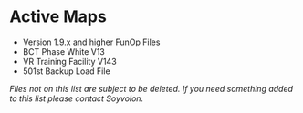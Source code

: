 # Active Maps
- Version 1.9.x and higher FunOp Files
- BCT Phase White V13
- VR Training Facility V143
- 501st Backup Load File

*Files not on this list are subject to be deleted. If you need something added to this list please contact Soyvolon.*
